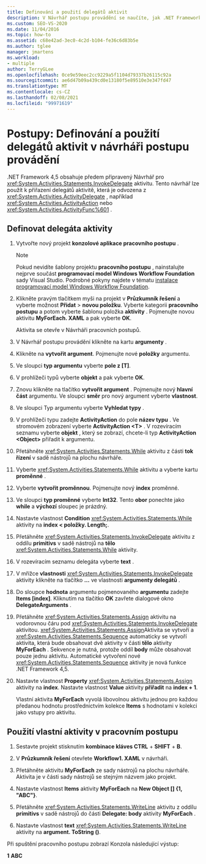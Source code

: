 ```yaml
---
title: Definování a použití delegátů aktivit
description: V Návrhář postupu provádění se naučíte, jak .NET Framework 4,5 obsahuje předem připravený Návrhář pro aktivitu InvokeDelegate, kterou můžete použít k definování a využívání delegátů aktivit.
ms.custom: SEO-VS-2020
ms.date: 11/04/2016
ms.topic: how-to
ms.assetid: c68e42ad-3ec0-4c2d-b104-fe36c6d83b5e
ms.author: tglee
manager: jmartens
ms.workload:
- multiple
author: TerryGLee
ms.openlocfilehash: 0ce9e59eec2cc9229a5f1104d79337b26115c92a
ms.sourcegitcommit: ae6d47b09a439cd0e13180f5e89510e3e347fd47
ms.translationtype: MT
ms.contentlocale: cs-CZ
ms.lasthandoff: 02/08/2021
ms.locfileid: "99971619"
---
```

# <a name="how-to-define-and-consume-activity-delegates-in-the-workflow-designer"></a>Postupy: Definování a použití delegátů aktivit v návrháři postupu provádění

.NET Framework 4,5 obsahuje předem připravený Návrhář pro <xref:System.Activities.Statements.InvokeDelegate> aktivitu. Tento návrhář lze použít k přiřazení delegátů aktivitě, která je odvozena z <xref:System.Activities.ActivityDelegate> , například <xref:System.Activities.ActivityAction> nebo <xref:System.Activities.ActivityFunc%601> .

## <a name="define-an-activity-delegate"></a>Definovat delegáta aktivity

1. Vytvořte nový projekt **konzolové aplikace pracovního postupu** .

   > [!NOTE]
   > Pokud nevidíte šablony projektu **pracovního postupu** , nainstalujte nejprve součást **programovací model Windows Workflow Foundation** sady Visual Studio. Podrobné pokyny najdete v tématu [instalace programovací model Windows Workflow Foundation](developing-applications-with-the-workflow-designer.md#install-windows-workflow-foundation).

3. Klikněte pravým tlačítkem myši na projekt v **Průzkumník řešení** a vyberte možnost **Přidat**  >  **novou položku**. Vyberte kategorii **pracovního postupu** a potom vyberte šablonu položka **aktivity** . Pojmenujte novou aktivitu **MyForEach. XAML** a pak vyberte **OK**.

   Aktivita se otevře v Návrháři pracovních postupů.

4. V Návrhář postupu provádění klikněte na kartu **argumenty** .

5. Klikněte na **vytvořit argument**. Pojmenujte nové **položky** argumentu.

6. Ve sloupci **typ argumentu** vyberte **pole z [T]**.

7. V prohlížeči typů vyberte **objekt** a pak vyberte **OK**.

8. Znovu klikněte na tlačítko **vytvořit argument** . Pojmenujte nový **hlavní část** argumentu. Ve sloupci **směr** pro nový argument vyberte **vlastnost**.

9. Ve sloupci Typ argumentu vyberte **Vyhledat typy** .

10. V prohlížeči typu zadejte **ActivityAction** do pole **název typu** . Ve stromovém zobrazení vyberte **ActivityAction \<T>** . V rozevíracím seznamu vyberte **objekt** , který se zobrazí, chcete-li typ **ActivityAction \<Object>** přiřadit k argumentu.

11. Přetáhněte <xref:System.Activities.Statements.While> aktivitu z části **tok řízení** v sadě nástrojů na plochu návrháře.

12. Vyberte <xref:System.Activities.Statements.While> aktivitu a vyberte kartu **proměnné** .

13. Vyberte **vytvořit proměnnou**. Pojmenujte nový **index** proměnné.

14. Ve sloupci **typ proměnné** vyberte **Int32**. Tento **obor** ponechte jako **while** a **výchozí** sloupec je prázdný.

15. Nastavte vlastnost **Condition** <xref:System.Activities.Statements.While> aktivity na **index < položky. Length;**.

16. Přetáhněte <xref:System.Activities.Statements.InvokeDelegate> aktivitu z oddílu **primitivs** v sadě nástrojů na **tělo** <xref:System.Activities.Statements.While> aktivity.

17. V rozevíracím seznamu delegáta vyberte **text** .

18. V mřížce **vlastnosti** <xref:System.Activities.Statements.InvokeDelegate> aktivity klikněte na tlačítko **...** ve vlastnosti **argumenty delegátů** .

19. Do sloupce **hodnota** argumentu pojmenovaného **argumentu** zadejte **Items [index]**. Kliknutím na tlačítko **OK** zavřete dialogové okno **DelegateArguments** .

20. Přetáhněte <xref:System.Activities.Statements.Assign> aktivitu na vodorovnou čáru pod <xref:System.Activities.Statements.InvokeDelegate> aktivitou. <xref:System.Activities.Statements.Assign>Aktivita se vytvoří a <xref:System.Activities.Statements.Sequence> automaticky se vytvoří aktivita, která bude obsahovat dvě aktivity v části **tělo** aktivity **MyForEach** . Sekvence je nutná, protože oddíl **body** může obsahovat pouze jednu aktivitu. Automatické vytvoření nové <xref:System.Activities.Statements.Sequence> aktivity je nová funkce .NET Framework 4,5.

21. Nastavte vlastnost **Property** <xref:System.Activities.Statements.Assign> aktivity na **index**. Nastavte vlastnost **Value** aktivity **přiřadit** na **index + 1**.

    Vlastní aktivita **MyForEach** vyvolá libovolnou aktivitu jednou pro každou předanou hodnotu prostřednictvím kolekce **Items** s hodnotami v kolekci jako vstupy pro aktivitu.

## <a name="use-the-custom-activity-in-a-workflow"></a>Použití vlastní aktivity v pracovním postupu

1. Sestavte projekt stisknutím **kombinace kláves CTRL** + **SHIFT** + **B**.

2. V **Průzkumník řešení** otevřete **Workflow1. XAML** v návrháři.

3. Přetáhněte aktivitu **MyForEach** ze sady nástrojů na plochu návrháře. Aktivita je v části sady nástrojů se stejným názvem jako projekt.

4. Nastavte vlastnost **Items** aktivity **MyForEach** na **New Object [] {1, "ABC"}**.

5. Přetáhněte <xref:System.Activities.Statements.WriteLine> aktivitu z oddílu **primitivs** v sadě nástrojů do části **Delegate: body** aktivity **MyForEach** .

6. Nastavte vlastnost **text** <xref:System.Activities.Statements.WriteLine> aktivity na **argument. ToString ()**.

Při spuštění pracovního postupu zobrazí Konzola následující výstup:

**1** 
 **ABC**

